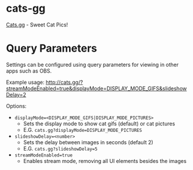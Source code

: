 # cats-gg
[Cats.gg](http://cats.gg/) - Sweet Cat Pics!

# Query Parameters
Settings can be configured using query parameters for viewing in other apps such as OBS.

Example usage:
http://cats.gg/?streamModeEnabled=true&displayMode=DISPLAY_MODE_GIFS&slideshowDelay=2

Options:
* `displayMode=<DISPLAY_MODE_GIFS|DISPLAY_MODE_PICTURES>`
    * Sets the display mode to show cat gifs (default) or cat pictures
    * E.G. `cats.gg?displayMode=DISPLAY_MODE_PICTURES`
* `slideshowDelay=<number>`
    * Sets the delay between images in seconds (default 2)
    * E.G. `cats.gg?slideshowDelay=5`
* `streamModeEnabled=true`
    * Enables stream mode, removing all UI elements besides the images
